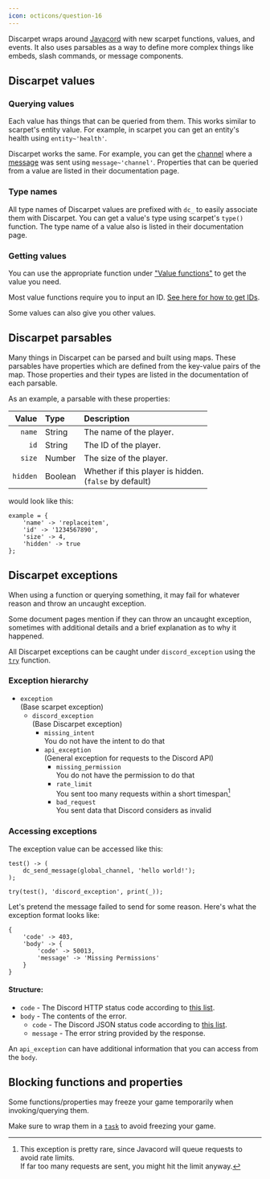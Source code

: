 ```yaml
---
icon: octicons/question-16
---
```



Discarpet wraps around [Javacord](https://github.com/Javacord/Javacord) with new scarpet functions, values, and events.
It also uses parsables as a way to define more complex things like embeds, slash commands, or message components.



## Discarpet values


### Querying values

Each value has things that can be queried from them.
This works similar to scarpet's entity value.
For example, in scarpet you can get an entity's health using `entity~'health'`.

Discarpet works the same.
For example, you can get the [channel](/values/channel.md)
where a [message](/values/message.md) was sent using `message~'channel'`.
Properties that can be queried from a value are listed in their documentation page.


### Type names

All type names of Discarpet values
are prefixed with `dc_` to easily associate them with Discarpet.
You can get a value's type using scarpet's `type()` function.
The type name of a value also is listed in their documentation page.


### Getting values

You can use the appropriate function under ["Value functions"](/functions/values/channel-from-id.md)
to get the value you need.

Most value functions require you to input an ID.
[See here for how to get IDs](/setup.md#enabling-developer-mode).

Some values can also give you other values.



## Discarpet parsables

Many things in Discarpet can be parsed and built using maps.
These parsables have properties which are defined from the key-value pairs of the map.
Those properties and their types are listed in the documentation of each parsable.

As an example, a parsable with these properties:

|    Value | Type    | Description                                               |
|---------:|:--------|:----------------------------------------------------------|
|   `name` | String  | The name of the player.                                   |
|     `id` | String  | The ID of the player.                                     |
|   `size` | Number  | The size of the player.                                   |
| `hidden` | Boolean | Whether if this player is hidden.<br>(`false` by default) |

would look like this:

```sc
example = {
    'name' -> 'replaceitem',
    'id' -> '1234567890',
    'size' -> 4,
    'hidden' -> true
};
```



## Discarpet exceptions

When using a function or querying something,
it may fail for whatever reason and throw an uncaught exception.

Some document pages mention if they can throw an uncaught exception,
sometimes with additional details and a brief explanation as to why it happened.

All Discarpet exceptions can be caught under `discord_exception` using the
[`try`](https://github.com/gnembon/fabric-carpet/blob/master/docs/scarpet/language/FunctionsAndControlFlow.md#tryexpr-tryexpr-user_catch_expr-tryexpr-type-catch_expr-type-catch_expr-) function.


### Exception hierarchy

* `exception`
<br>(Base scarpet exception)
    * `discord_exception`
    <br>(Base Discarpet exception)
        * `missing_intent`
        <br>You do not have the intent to do that
        * `api_exception`
        <br>(General exception for requests to the Discord API)
            * `missing_permission`
            <br>You do not have the permission to do that
            * `rate_limit`
            <br>You sent too many requests within a short timespan[^1]
            * `bad_request`
            <br>You sent data that Discord considers as invalid


### Accessing exceptions

The exception value can be accessed like this:

```sc title="Getting exception details"
test() -> (
    dc_send_message(global_channel, 'hello world!');
);

try(test(), 'discord_exception', print(_));
```

Let's pretend the message failed to send for some reason.
Here's what the exception format looks like:

```sc title="Example exception value"
{
    'code' -> 403,
    'body' -> {
        'code' -> 50013,
        'message' -> 'Missing Permissions'
    }
}
```

#### Structure:

* `code` - The Discord HTTP status code according to
  [this list](https://discord.com/developers/docs/topics/opcodes-and-status-codes#http).
* `body` - The contents of the error.
    * `code` - The Discord JSON status code according to
    [this list](https://discord.com/developers/docs/topics/opcodes-and-status-codes#json).
    * `message` - The error string provided by the response.

An `api_exception` can have additional information that you can access from the `body`.



## Blocking functions and properties

Some functions/properties may freeze your game temporarily when invoking/querying them.

Make sure to wrap them in a
[`task`](https://github.com/gnembon/fabric-carpet/blob/master/docs/scarpet/language/SystemFunctions.md#taskfunction--args-task_threadexecutor-function--args)
to avoid freezing your game.



[^1]: This exception is pretty rare, since Javacord will queue requests to avoid rate limits.
      <br>If far too many requests are sent, you might hit the limit anyway.